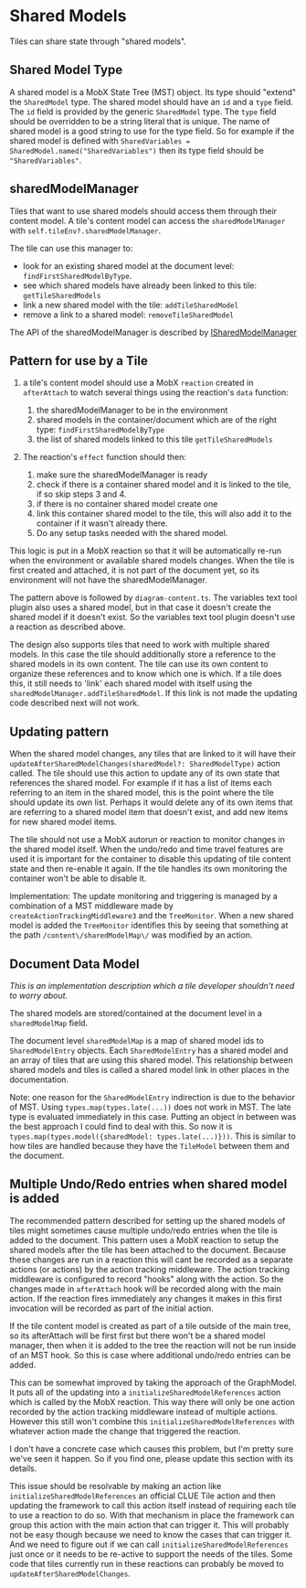 # Shared Models
Tiles can share state through "shared models".

## Shared Model Type
A shared model is a MobX State Tree (MST) object. Its type should "extend" the `SharedModel` type. The shared model should have an `id` and a `type` field. The `id` field is provided by the generic `SharedModel` type. The `type` field should be overridden to be a string literal that is unique. The name of shared model is a good string to use for the type field. So for example if the shared model is defined with `SharedVariables = SharedModel.named("SharedVariables")` then its type field should be `"SharedVariables"`.

## sharedModelManager
Tiles that want to use shared models should access them through their content model. A tile's content model can access the `sharedModelManager` with `self.tileEnv?.sharedModelManager`.

The tile can use this manager to:
- look for an existing shared model at the document level: `findFirstSharedModelByType`.
- see which shared models have already been linked to this tile: `getTileSharedModels`
- link a new shared model with the tile: `addTileSharedModel`
- remove a link to a shared model: `removeTileSharedModel`

The API of the sharedModelManager is described by [ISharedModelManager](../src/models/tools/shared-model.ts#L87)

## Pattern for use by a Tile
1. a tile's content model should use a MobX `reaction` created in `afterAttach` to watch several things using the reaction's `data` function:

    1. the sharedModelManager to be in the environment
    2. shared models in the container/document which are of the right type: `findFirstSharedModelByType`
    3. the list of shared models linked to this tile `getTileSharedModels`
2. The reaction's `effect` function should then:
    1. make sure the sharedModelManager is ready
    2. check if there is a container shared model and it is linked to the tile, if so skip steps 3 and 4.
    3. if there is no container shared model create one
    4. link this container shared model to the tile, this will also add it to the container if it wasn't already there.
    5. Do any setup tasks needed with the shared model.

This logic is put in a MobX reaction so that it will be automatically re-run when the environment or available shared models changes. When the tile is first created and attached, it is not part of the document yet, so its environment will not have the sharedModelManager.

The pattern above is followed by `diagram-content.ts`.  The variables text tool plugin also uses a shared model, but in that case it doesn't create the shared model if it doesn't exist. So the variables text tool plugin doesn't use a reaction as described above.

The design also supports tiles that need to work with multiple shared models. In this case the tile should additionally store a reference to the shared models in its own content. The tile can use its own content to organize these references and to know which one is which. If a tile does this, it still needs to 'link' each shared model with itself using the `sharedModelManager.addTileSharedModel`.  If this link is not made the updating code described next will not work.

## Updating pattern
When the shared model changes, any tiles that are linked to it will have their `updateAfterSharedModelChanges(sharedModel?: SharedModelType)` action called.
The tile should use this action to update any of its own state that references the shared model. For example if it has a list of items each referring to an item in the shared model, this is the point where the tile should update its own list. Perhaps it would delete any of its own items that are referring to a shared model item that doesn't exist, and add new items for new shared model items.

The tile should not use a MobX autorun or reaction to monitor changes in the shared model itself. When the undo/redo and time travel features are used it is important for the container to disable this updating of tile content state and then re-enable it again. If the tile handles its own monitoring the container won't be able to disable it.

Implementation: The update monitoring and triggering is managed by a combination of a MST middleware made by `createActionTrackingMiddleware3` and the `TreeMonitor`. When a new shared model is added the `TreeMonitor` identifies this by seeing that something at the path `/content\/sharedModelMap\/` was modified by an action.

## Document Data Model

*This is an implementation description which a tile developer shouldn't need to worry about.*

The shared models are stored/contained at the document level in a `sharedModelMap` field.

The document level `sharedModelMap` is a map of shared model ids to `SharedModelEntry` objects. Each `SharedModelEntry` has a shared model and an array of tiles that are using this shared model. This relationship between shared models and tiles is called a shared model link in other places in the documentation.

Note: one reason for the `SharedModelEntry` indirection is due to the behavior of MST. Using `types.map(types.late(...))` does not work in MST. The late type is evaluated immediately in this case. Putting an object in between was the best approach I could find to deal with this. So now it is `types.map(types.model({sharedModel: types.late(...)}))`. This is similar to how tiles are handled because they have the `TileModel` between them and the document.

## Multiple Undo/Redo entries when shared model is added

The recommended pattern described for setting up the shared models of tiles might sometimes cause multiple undo/redo entries when the tile is added to the document. This pattern uses a MobX reaction to setup the shared models after the tile has been attached to the document. Because these changes are run in a reaction this will cant be recorded as a separate actions (or actions) by the action tracking middleware. The action tracking middleware is configured to record "hooks" along with the action. So the changes made in `afterAttach` hook will be recorded along with the main action. If the reaction fires immediately any changes it makes in this first invocation will be recorded as part of the initial action.

If the tile content model is created as part of a tile outside of the main tree, so its afterAttach will be first first but there won't be a shared model manager, then when it is added to the tree the reaction will not be run inside of an MST hook. So this is case where additional undo/redo entries can be added.

This can be somewhat improved by taking the approach of the GraphModel. It puts all of the updating into a `initializeSharedModelReferences` action which is called by the MobX reaction. This way there will only be one action recorded by the action tracking middleware instead of multiple actions. However this still won't combine this `initializeSharedModelReferences` with whatever action made the change that triggered the reaction.

I don't have a concrete case which causes this problem, but I'm pretty sure we've seen it happen. So if you find one, please update this section with its details.

This issue should be resolvable by making an action like `initializeSharedModelReferences` an official CLUE Tile action and then updating the framework to call this action itself instead of requiring each tile to use a reaction to do so. With that mechanism in place the framework can group this action with the main action that can trigger it. This will probably not be easy though because we need to know the cases that can trigger it. And we need to figure out if we can call `initializeSharedModelReferences` just once or it needs to be re-active to support the needs of the tiles. Some code that tiles currently run in these reactions can probably be moved to `updateAfterSharedModelChanges`.
